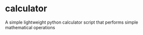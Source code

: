 # calculator
A simple lightweight python calculator script that performs simple mathematical operations
